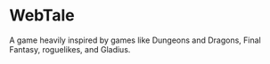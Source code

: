 # WebTale

A game heavily inspired by games like Dungeons and Dragons, Final Fantasy, roguelikes, and Gladius.